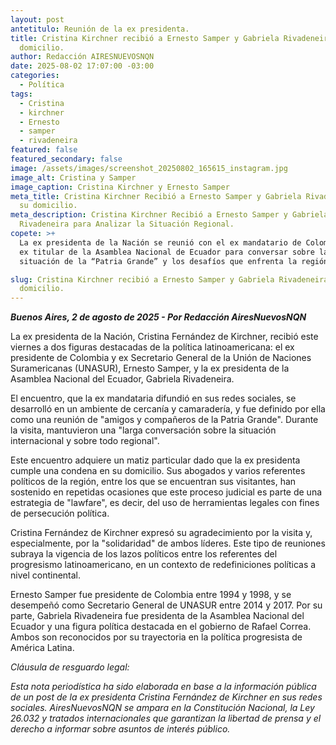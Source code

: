 ```yaml
---
layout: post
antetitulo: Reunión de la ex presidenta.
title: Cristina Kirchner recibió a Ernesto Samper y Gabriela Rivadeneira en su
  domicilio.
author: Redacción AIRESNUEVOSNQN
date: 2025-08-02 17:07:00 -03:00
categories:
  - Política
tags:
  - Cristina
  - kirchner
  - Ernesto
  - samper
  - rivadeneira
featured: false
featured_secondary: false
image: /assets/images/screenshot_20250802_165615_instagram.jpg
image_alt: Cristina y Samper
image_caption: Cristina Kirchner y Ernesto Samper
meta_title: Cristina Kirchner Recibió a Ernesto Samper y Gabriela Rivadeneira en
  su domicilio.
meta_description: Cristina Kirchner Recibió a Ernesto Samper y Gabriela
  Rivadeneira para Analizar la Situación Regional.
copete: >+
  La ex presidenta de la Nación se reunió con el ex mandatario de Colombia y la
  ex titular de la Asamblea Nacional de Ecuador para conversar sobre la
  situación de la “Patria Grande” y los desafíos que enfrenta la región.

slug: Cristina Kirchner recibió a Ernesto Samper y Gabriela Rivadeneira en su
  domicilio.
---
```

***Buenos Aires, 2 de agosto de 2025 - Por Redacción AiresNuevosNQN***

​La ex presidenta de la Nación, Cristina Fernández de Kirchner, recibió este viernes a dos figuras destacadas de la política latinoamericana: el ex presidente de Colombia y ex Secretario General de la Unión de Naciones Suramericanas (UNASUR), Ernesto Samper, y la ex presidenta de la Asamblea Nacional del Ecuador, Gabriela Rivadeneira.

​El encuentro, que la ex mandataria difundió en sus redes sociales, se desarrolló en un ambiente de cercanía y camaradería, y fue definido por ella como una reunión de "amigos y compañeros de la Patria Grande". Durante la visita, mantuvieron una "larga conversación sobre la situación internacional y sobre todo regional".

​Este encuentro adquiere un matiz particular dado que la ex presidenta cumple una condena en su domicilio. Sus abogados y varios referentes políticos de la región, entre los que se encuentran sus visitantes, han sostenido en repetidas ocasiones que este proceso judicial es parte de una estrategia de "lawfare", es decir, del uso de herramientas legales con fines de persecución política.

​Cristina Fernández de Kirchner expresó su agradecimiento por la visita y, especialmente, por la "solidaridad" de ambos líderes. Este tipo de reuniones subraya la vigencia de los lazos políticos entre los referentes del progresismo latinoamericano, en un contexto de redefiniciones políticas a nivel continental.

​Ernesto Samper fue presidente de Colombia entre 1994 y 1998, y se desempeñó como Secretario General de UNASUR entre 2014 y 2017. Por su parte, Gabriela Rivadeneira fue presidenta de la Asamblea Nacional del Ecuador y una figura política destacada en el gobierno de Rafael Correa. Ambos son reconocidos por su trayectoria en la política progresista de América Latina.



​*Cláusula de resguardo legal:*

*Esta nota periodística ha sido elaborada en base a la información pública de un post de la ex presidenta Cristina Fernández de Kirchner en sus redes sociales. AiresNuevosNQN se ampara en la Constitución Nacional, la Ley 26.032 y tratados internacionales que garantizan la libertad de prensa y el derecho a informar sobre asuntos de interés público.*

